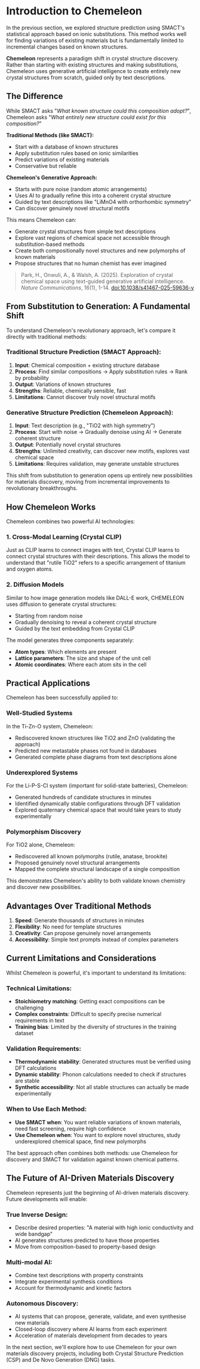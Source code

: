 # Introduction to Chemeleon

In the previous section, we explored structure prediction using SMACT's statistical approach based on ionic substitutions. This method works well for finding variations of existing materials but is fundamentally limited to incremental changes based on known structures.

**Chemeleon** represents a paradigm shift in crystal structure discovery. Rather than starting with existing structures and making substitutions, Chemeleon uses generative artificial intelligence to create entirely new crystal structures from scratch, guided only by text descriptions.

## The Difference

While SMACT asks "*What known structure could this composition adopt?*", Chemeleon asks "*What entirely new structure could exist for this composition?*"

**Traditional Methods (like SMACT):**

- Start with a database of known structures
- Apply substitution rules based on ionic similarities
- Predict variations of existing materials
- Conservative but reliable

**Chemeleon's Generative Approach:**

- Starts with pure noise (random atomic arrangements)
- Uses AI to gradually refine this into a coherent crystal structure
- Guided by text descriptions like "LiMnO4 with orthorhombic symmetry"
- Can discover genuinely novel structural motifs

This means Chemeleon can:

- Generate crystal structures from simple text descriptions
- Explore vast regions of chemical space not accessible through substitution-based methods
- Create both compositionally novel structures and new polymorphs of known materials
- Propose structures that no human chemist has ever imagined

> Park, H., Onwuli, A., & Walsh, A. (2025). Exploration of crystal chemical space using text-guided generative artificial intelligence. *Nature Communications*, 16(1), 1-14. [doi:10.1038/s41467-025-59636-y](https://doi.org/10.1038/s41467-025-59636-y)

## From Substitution to Generation: A Fundamental Shift

To understand Chemeleon's revolutionary approach, let's compare it directly with traditional methods:

### Traditional Structure Prediction (SMACT Approach):

1. **Input**: Chemical composition + existing structure database
2. **Process**: Find similar compositions → Apply substitution rules → Rank by probability
3. **Output**: Variations of known structures
4. **Strengths**: Reliable, chemically sensible, fast
5. **Limitations**: Cannot discover truly novel structural motifs

### Generative Structure Prediction (Chemeleon Approach):

1. **Input**: Text description (e.g., "TiO2 with high symmetry")
2. **Process**: Start with noise → Gradually denoise using AI → Generate coherent structure
3. **Output**: Potentially novel crystal structures
4. **Strengths**: Unlimited creativity, can discover new motifs, explores vast chemical space
5. **Limitations**: Requires validation, may generate unstable structures

This shift from substitution to generation opens up entirely new possibilities for materials discovery, moving from incremental improvements to revolutionary breakthroughs.

## How Chemeleon Works

Chemeleon combines two powerful AI technologies:

### 1. Cross-Modal Learning (Crystal CLIP)

Just as CLIP learns to connect images with text, Crystal CLIP learns to connect crystal structures with their descriptions. This allows the model to understand that "rutile TiO2" refers to a specific arrangement of titanium and oxygen atoms.

### 2. Diffusion Models

Similar to how image generation models like DALL-E work, CHEMELEON uses diffusion to generate crystal structures:

- Starting from random noise
- Gradually denoising to reveal a coherent crystal structure
- Guided by the text embedding from Crystal CLIP

The model generates three components separately:

- **Atom types**: Which elements are present
- **Lattice parameters**: The size and shape of the unit cell
- **Atomic coordinates**: Where each atom sits in the cell

## Practical Applications

Chemeleon has been successfully applied to:

### Well-Studied Systems

In the Ti-Zn-O system, Chemeleon:

- Rediscovered known structures like TiO2 and ZnO (validating the approach)
- Predicted new metastable phases not found in databases
- Generated complete phase diagrams from text descriptions alone

### Underexplored Systems

For the Li-P-S-Cl system (important for solid-state batteries), Chemeleon:

- Generated hundreds of candidate structures in minutes
- Identified dynamically stable configurations through DFT validation
- Explored quaternary chemical space that would take years to study experimentally

### Polymorphism Discovery

For TiO2 alone, Chemeleon:

- Rediscovered all known polymorphs (rutile, anatase, brookite)
- Proposed genuinely novel structural arrangements
- Mapped the complete structural landscape of a single composition

This demonstrates Chemeleon's ability to both validate known chemistry and discover new possibilities.

## Advantages Over Traditional Methods

1. **Speed**: Generate thousands of structures in minutes
2. **Flexibility**: No need for template structures
3. **Creativity**: Can propose genuinely novel arrangements
4. **Accessibility**: Simple text prompts instead of complex parameters

## Current Limitations and Considerations

Whilst Chemeleon is powerful, it's important to understand its limitations:

### Technical Limitations:

- **Stoichiometry matching**: Getting exact compositions can be challenging
- **Complex constraints**: Difficult to specify precise numerical requirements in text
- **Training bias**: Limited by the diversity of structures in the training dataset

### Validation Requirements:

- **Thermodynamic stability**: Generated structures must be verified using DFT calculations
- **Dynamic stability**: Phonon calculations needed to check if structures are stable
- **Synthetic accessibility**: Not all stable structures can actually be made experimentally

### When to Use Each Method:

- **Use SMACT when**: You want reliable variations of known materials, need fast screening, require high confidence
- **Use Chemeleon when**: You want to explore novel structures, study underexplored chemical space, find new polymorphs

The best approach often combines both methods: use Chemeleon for discovery and SMACT for validation against known chemical patterns.

## The Future of AI-Driven Materials Discovery

Chemeleon represents just the beginning of AI-driven materials discovery. Future developments will enable:

### True Inverse Design:

- Describe desired properties: "A material with high ionic conductivity and wide bandgap"
- AI generates structures predicted to have those properties
- Move from composition-based to property-based design

### Multi-modal AI:

- Combine text descriptions with property constraints
- Integrate experimental synthesis conditions
- Account for thermodynamic and kinetic factors

### Autonomous Discovery:

- AI systems that can propose, generate, validate, and even synthesise new materials
- Closed-loop discovery where AI learns from each experiment
- Acceleration of materials development from decades to years

In the next section, we'll explore how to use Chemeleon for your own materials discovery projects, including both Crystal Structure Prediction (CSP) and De Novo Generation (DNG) tasks. 
